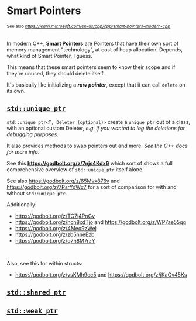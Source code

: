 # Smart Pointers

<sub>See also _<a>https://learn.microsoft.com/en-us/cpp/cpp/smart-pointers-modern-cpp</a>_</sub>
<br><br>

In modern C++, **Smart Pointers** are Pointers that have their own sort of memory management "technology", at cost of heap allocation. Depends, what kind of Smart Pointer, I guess.

This means that these smart pointers seem to know their scope and if they're unused, they should delete itself.

It's basically like initializing a _**raw pointer**_, except that it can call ``delete`` on its own.


## **[``std::unique_ptr``](https://en.cppreference.com/w/cpp/memory/unique_ptr.html)**

``std::unique_ptr<T, Deleter (optional)>`` create a ``unique_ptr`` out of a class, with an optional custom Deleter, _e.g. if you wanted to log the deletions for debugging purposes_.

It also provides methods to swap pointers out and more. _See the C++ docs for more info._

See this **<a>https://godbolt.org/z/7njs4Kdx6</a>** which sort of shows a full comprehensive overview of ``std::unique_ptr`` itself alone.

See also https://godbolt.org/z/65Mvx876v and https://godbolt.org/z/7PsrYdWx7 for a sort of comparison for with and without ``std::unique_ptr``.


Additionally:

* https://godbolt.org/z/TG7j4PnGv
* https://godbolt.org/z/hcn8xdTjo and https://godbolt.org/z/WP7ae55qq
* https://godbolt.org/z/4Meo9zWej
* https://godbolt.org/z/zb5nneEzb
* https://godbolt.org/z/q7h8M7rzY

<br>

Also, see this for within structs:

* https://godbolt.org/z/vsKMh9oc5 and https://godbolt.org/z/jKaGv45Ks


## **[``std::shared_ptr``](https://en.cppreference.com/w/cpp/memory/shared_ptr.html)**


## **[``std::weak_ptr``](https://en.cppreference.com/w/cpp/memory/weak_ptr.html)**
